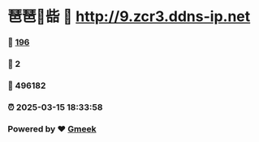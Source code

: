 # 琶琶🔭啙 :link: http://9.zcr3.ddns-ip.net 
### :page_facing_up: [196](http://9.zcr3.ddns-ip.net/tag.html) 
### :speech_balloon: 2 
### :hibiscus: 496182 
### :alarm_clock: 2025-03-15 18:33:58 
### Powered by :heart: [Gmeek](https://github.com/Meekdai/Gmeek)
